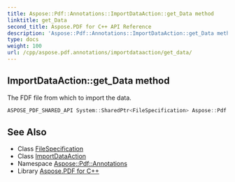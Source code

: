 ```yaml
---
title: Aspose::Pdf::Annotations::ImportDataAction::get_Data method
linktitle: get_Data
second_title: Aspose.PDF for C++ API Reference
description: 'Aspose::Pdf::Annotations::ImportDataAction::get_Data method. The FDF file from which to import the data in C++.'
type: docs
weight: 100
url: /cpp/aspose.pdf.annotations/importdataaction/get_data/
---
```

## ImportDataAction::get_Data method


The FDF file from which to import the data.

```cpp
ASPOSE_PDF_SHARED_API System::SharedPtr<FileSpecification> Aspose::Pdf::Annotations::ImportDataAction::get_Data()
```

## See Also

* Class [FileSpecification](../../../aspose.pdf/filespecification/)
* Class [ImportDataAction](../)
* Namespace [Aspose::Pdf::Annotations](../../)
* Library [Aspose.PDF for C++](../../../)
